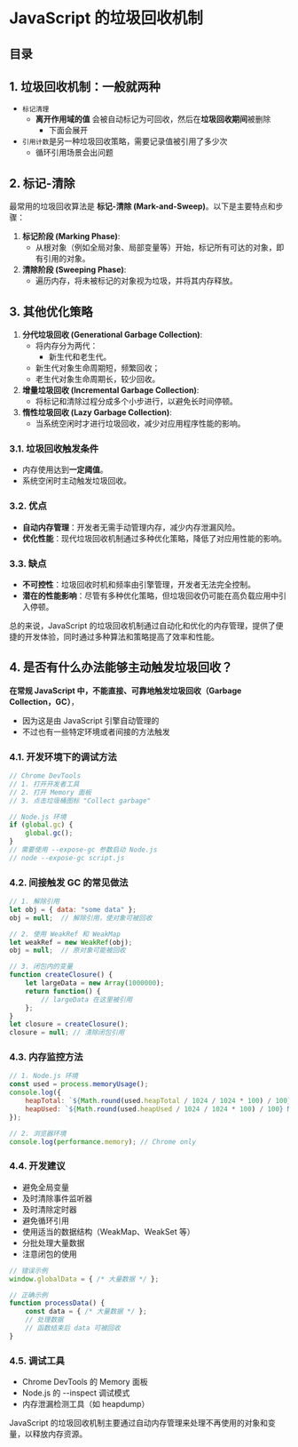 
# JavaScript 的垃圾回收机制




## 目录
<!-- toc -->
 ## 1. 垃圾回收机制：一般就两种 

- `标记清理`
	- **离开作用域的值** 会被自动标记为可回收，然后在**垃圾回收期间**被删除
		- 下面会展开
- `引用计数`是另一种垃圾回收策略，需要记录值被引用了多少次
	- 循环引用场景会出问题

## 2. 标记-清除

最常用的垃圾回收算法是 **标记-清除 (Mark-and-Sweep)**。以下是主要特点和步骤：
1. **标记阶段 (Marking Phase)**:
	- 从根对象（例如全局对象、局部变量等）开始，标记所有可达的对象，即有引用的对象。
2. **清除阶段 (Sweeping Phase)**:
	- 遍历内存，将未被标记的对象视为垃圾，并将其内存释放。

## 3. 其他优化策略

1. **分代垃圾回收 (Generational Garbage Collection)**:
	- 将内存分为两代：
		- 新生代和老生代。
	- 新生代对象生命周期短，频繁回收；
	- 老生代对象生命周期长，较少回收。
2. **增量垃圾回收 (Incremental Garbage Collection)**:
	- 将标记和清除过程分成多个小步进行，以避免长时间停顿。
3. **惰性垃圾回收 (Lazy Garbage Collection)**:
	- 当系统空闲时才进行垃圾回收，减少对应用程序性能的影响。

### 3.1. 垃圾回收触发条件

- 内存使用达到**一定阈值**。
- 系统空闲时主动触发垃圾回收。

### 3.2. 优点

- **自动内存管理**：开发者无需手动管理内存，减少内存泄漏风险。
- **优化性能**：现代垃圾回收机制通过多种优化策略，降低了对应用性能的影响。

### 3.3. 缺点

- **不可控性**：垃圾回收时机和频率由引擎管理，开发者无法完全控制。
- **潜在的性能影响**：尽管有多种优化策略，但垃圾回收仍可能在高负载应用中引入停顿。

总的来说，JavaScript 的垃圾回收机制通过自动化和优化的内存管理，提供了便捷的开发体验，同时通过多种算法和策略提高了效率和性能。

## 4. 是否有什么办法能够主动触发垃圾回收？

**在常规 JavaScript 中，不能直接、可靠地触发垃圾回收（Garbage Collection，GC）**，
- 因为这是由 JavaScript 引擎自动管理的
- 不过也有一些特定环境或者间接的方法触发

### 4.1. 开发环境下的调试方法

```javascript hl:1,10
// Chrome DevTools
// 1. 打开开发者工具
// 2. 打开 Memory 面板
// 3. 点击垃圾桶图标 "Collect garbage"

// Node.js 环境
if (global.gc) {
    global.gc();
}
// 需要使用 --expose-gc 参数启动 Node.js
// node --expose-gc script.js
```

### 4.2. 间接触发 GC 的常见做法

```javascript
// 1. 解除引用
let obj = { data: "some data" };
obj = null;  // 解除引用，使对象可被回收

// 2. 使用 WeakRef 和 WeakMap
let weakRef = new WeakRef(obj);
obj = null;  // 原对象可能被回收

// 3. 闭包内的变量
function createClosure() {
    let largeData = new Array(1000000);
    return function() {
        // largeData 在这里被引用
    };
}
let closure = createClosure();
closure = null; // 清除闭包引用
```

### 4.3. 内存监控方法

```javascript
// 1. Node.js 环境
const used = process.memoryUsage();
console.log({
    heapTotal: `${Math.round(used.heapTotal / 1024 / 1024 * 100) / 100} MB`,
    heapUsed: `${Math.round(used.heapUsed / 1024 / 1024 * 100) / 100} MB`
});

// 2. 浏览器环境
console.log(performance.memory); // Chrome only
```

### 4.4. 开发建议

- 避免全局变量
- 及时清除事件监听器
- 及时清除定时器
- 避免循环引用
- 使用适当的数据结构（WeakMap、WeakSet 等）
- 分批处理大量数据
- 注意闭包的使用

```javascript
// 错误示例
window.globalData = { /* 大量数据 */ };

// 正确示例
function processData() {
    const data = { /* 大量数据 */ };
    // 处理数据
    // 函数结束后 data 可被回收
}
```

### 4.5. 调试工具

- Chrome DevTools 的 Memory 面板
- Node.js 的 --inspect 调试模式
- 内存泄漏检测工具（如 heapdump）

JavaScript 的垃圾回收机制主要通过自动内存管理来处理不再使用的对象和变量，以释放内存资源。

